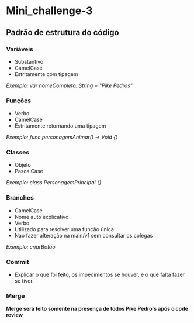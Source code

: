 # Mini_challenge-3

## Padrão de estrutura do código

### Variáveis

* Substantivo
* CamelCase
* Estritamente com tipagem

_Exemplo: var nomeCompleto: String = "Pike Pedros"_

### Funções

* Verbo
* CamelCase
* Estritamente retornando uma tipagem

_Exemplo: func personagemAnimar() -> Void {}_

### Classes

* Objeto
* PascalCase

_Exemplo: class PersonagemPrincipal {}_

### Branches

* CamelCase
* Nome auto explicativo
* Verbo
* Utilizado para resolver uma função única
* Nao fazer alteração na main/v1 sem consultar os colegas

_Exemplo: criarBotao_

### Commit

* Explicar o que foi feito, os impedimentos se houver, e o que falta fazer se tiver.

### Merge

**Merge será feito somente na presença de todos Pike Pedro's após o code review**

